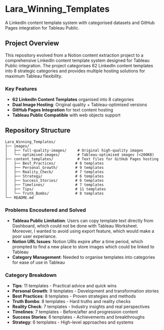 # Lara_Winning_Templates

A LinkedIn content template system with categorised datasets and GitHub Pages integration for Tableau Public.

## Project Overview

This repository evolved from a Notion content extraction project to a comprehensive LinkedIn content template system designed for Tableau Public integration. The project categorises 62 LinkedIn content templates into 8 strategic categories and provides multiple hosting solutions for maximum Tableau flexibility.

### Key Features
- **62 LinkedIn Content Templates** organised into 8 categories
- **Dual Image Hosting**: Original quality + Tableau-optimised versions
- **GitHub Pages Integration** for text content hosting
- **Tableau Public Compatible** with web objects support

## Repository Structure

```
Lara_Winning_Templates/
├── images/
│   ├── full-quality-images/     # Original high-quality images
│   └── optimised-images/        # Tableau-optimised images (<200KB)
├── content_templates/           # Text files for GitHub Pages hosting
│   ├── Best_Practices/         # 8 templates
│   ├── Personal_Growth/        # 9 templates
│   ├── Reality_Check/          # 7 templates
│   ├── Strategy/               # 6 templates
│   ├── Success_Stories/        # 6 templates
│   ├── Timelines/              # 7 templates
│   ├── Tips/                   # 11 templates
│   └── Truth_Bombs/            # 8 templates
└── README.md
```

### Problems Encoutered and Solved
- **Tableau Public Limitation**: Users can copy template text directly from Dashboard, which could not be done with Tableau Worksheet. Moreover, I wanted to avoid using export feature, which would make a poor user experiance. 
- **Notion URL Issues**: Notion URls expire after a time period, which prompted to find a new place to store images which could be linked to Tableau
- **Category Management**: Needed to organise templates into categories for ease of use in Tableau

### Category Breakdown
- **Tips**: 11 templates - Practical advice and quick wins
- **Personal Growth**: 9 templates - Development and transformation stories
- **Best Practices**: 8 templates - Proven strategies and methods
- **Truth Bombs**: 8 templates - Hard truths and reality checks
- **Reality Check**: 7 templates - Industry insights and real perspectives
- **Timelines**: 7 templates - Before/after and progression content
- **Success Stories**: 6 templates - Achievements and breakthroughs
- **Strategy**: 6 templates - High-level approaches and systems
